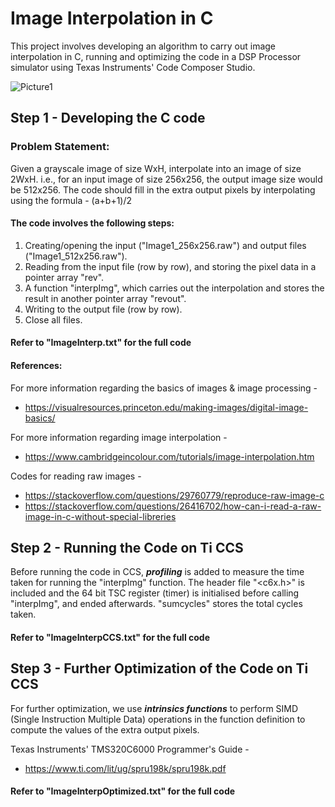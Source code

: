 # Image Interpolation in C

This project involves developing an algorithm to carry out image interpolation in C, running and optimizing the code in a DSP Processor simulator using Texas Instruments' Code Composer Studio.

![Picture1](https://user-images.githubusercontent.com/59883696/124708529-06ba1680-df18-11eb-8919-465f4121bf26.png)

## Step 1 - Developing the C code

### Problem Statement:

Given a grayscale image of size WxH, interpolate into an image of size 2WxH. i.e., for an input image of size 256x256, the output image size would be 512x256. 
The code should fill in the extra output pixels by interpolating using the formula - (a+b+1)/2

#### The code involves the following steps: 
1. Creating/opening the input ("Image1_256x256.raw") and output files ("Image1_512x256.raw").
2. Reading from the input file (row by row), and storing the pixel data in a pointer array "rev".
3. A function "interpImg", which carries out the interpolation and stores the result in another pointer array "revout".
4. Writing to the output file (row by row).
5. Close all files.

#### Refer to "ImageInterp.txt" for the full code

#### References:

For more information regarding the basics of images & image processing - 
- https://visualresources.princeton.edu/making-images/digital-image-basics/ 
  
For more information regarding image interpolation - 
- https://www.cambridgeincolour.com/tutorials/image-interpolation.htm

Codes for reading raw images -
- https://stackoverflow.com/questions/29760779/reproduce-raw-image-c 
- https://stackoverflow.com/questions/26416702/how-can-i-read-a-raw-image-in-c-without-special-libreries

## Step 2 - Running the Code on Ti CCS

Before running the code in CCS, ***profiling*** is added to measure the time taken for running the "interpImg" function. 
The header file "<c6x.h>" is included and the 64 bit TSC register (timer) is initialised before calling "interpImg", and ended afterwards. "sumcycles" stores the total cycles taken. 

#### Refer to "ImageInterpCCS.txt" for the full code

## Step 3 - Further Optimization of the Code on Ti CCS

For further optimization, we use ***intrinsics functions*** to perform SIMD (Single Instruction Multiple Data) operations in the function definition to compute the values of the extra output pixels.

Texas Instruments' TMS320C6000 Programmer's Guide - 
- https://www.ti.com/lit/ug/spru198k/spru198k.pdf

#### Refer to "ImageInterpOptimized.txt" for the full code

